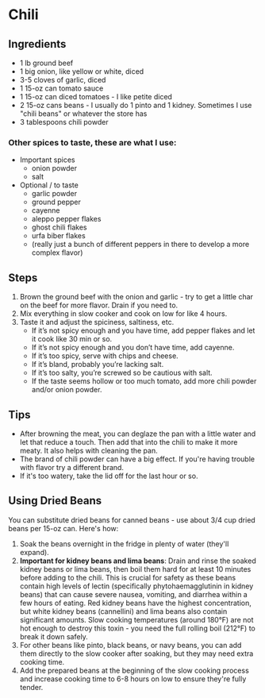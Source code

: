 # Chili

## Ingredients

- 1 lb ground beef
- 1 big onion, like yellow or white, diced
- 3-5 cloves of garlic, diced
- 1 15-oz can tomato sauce
- 1 15-oz can diced tomatoes - I like petite diced
- 2 15-oz cans beans - I usually do 1 pinto and 1 kidney. Sometimes I use "chili beans" or whatever the store has
- 3 tablespoons chili powder

### Other spices to taste, these are what I use:

- Important spices
    - onion powder
    - salt
- Optional / to taste
    - garlic powder
    - ground pepper
    - cayenne
    - aleppo pepper flakes
    - ghost chili flakes
    - urfa biber flakes
    - (really just a bunch of different peppers in there to develop a more complex flavor)

## Steps

1. Brown the ground beef with the onion and garlic - try to get a little char on the beef for more flavor. Drain if you need to.
2. Mix everything in slow cooker and cook on low for like 4 hours.
3. Taste it and adjust the spiciness, saltiness, etc.
    - If it’s not spicy enough and you have time, add pepper flakes and let it cook like 30 min or so.
    - If it’s not spicy enough and you don’t have time, add cayenne.
    - If it’s too spicy, serve with chips and cheese.
    - If it’s bland, probably you’re lacking salt.
    - If it’s too salty, you’re screwed so be cautious with salt.
    - If the taste seems hollow or too much tomato, add more chili powder and/or onion powder.

## Tips
- After browning the meat, you can deglaze the pan with a little water and let that reduce a touch. Then add that into the chili to make it more meaty. It also helps with cleaning the pan.
- The brand of chili powder can have a big effect. If you're having trouble with flavor try a different brand.
- If it's too watery, take the lid off for the last hour or so.

## Using Dried Beans

You can substitute dried beans for canned beans - use about 3/4 cup dried beans per 15-oz can. Here's how:

1. Soak the beans overnight in the fridge in plenty of water (they'll expand).
2. **Important for kidney beans and lima beans**: Drain and rinse the soaked kidney beans or lima beans, then boil them hard for at least 10 minutes before adding to the chili. This is crucial for safety as these beans contain high levels of lectin (specifically phytohaemagglutinin in kidney beans) that can cause severe nausea, vomiting, and diarrhea within a few hours of eating. Red kidney beans have the highest concentration, but white kidney beans (cannellini) and lima beans also contain significant amounts. Slow cooking temperatures (around 180°F) are not hot enough to destroy this toxin - you need the full rolling boil (212°F) to break it down safely.
3. For other beans like pinto, black beans, or navy beans, you can add them directly to the slow cooker after soaking, but they may need extra cooking time.
4. Add the prepared beans at the beginning of the slow cooking process and increase cooking time to 6-8 hours on low to ensure they're fully tender.